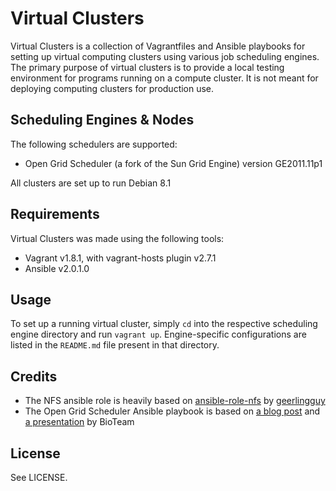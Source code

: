 # Virtual Clusters

Virtual Clusters is a collection of Vagrantfiles and Ansible playbooks for setting up virtual computing clusters using various job scheduling engines. The primary purpose of virtual clusters is to provide a local testing environment for programs running on a compute cluster. It is not meant for deploying computing clusters for production use.


## Scheduling Engines & Nodes

The following schedulers are supported:

  * Open Grid Scheduler (a fork of the Sun Grid Engine) version GE2011.11p1

All clusters are set up to run Debian 8.1


## Requirements

Virtual Clusters was made using the following tools:

  * Vagrant v1.8.1, with vagrant-hosts plugin v2.7.1
  * Ansible v2.0.1.0


## Usage

To set up a running virtual cluster, simply `cd` into the respective scheduling engine directory and run `vagrant up`. Engine-specific configurations are listed in the `README.md` file present in that directory.


## Credits

* The NFS ansible role is heavily based on [ansible-role-nfs](https://github.com/geerlingguy/ansible-role-nfs) by [geerlingguy](https://github.com/geerlingguy)
* The Open Grid Scheduler Ansible playbook is based on [a blog post](http://www.bioteam.net/2012/01/building-open-grid-scheduler-on-centos-rhel-6-2/) and [a presentation](http://www.bioteam.net/wp-content/uploads/2009/09/02-SGE-Admin-Install.pdf) by BioTeam


## License

See LICENSE.
